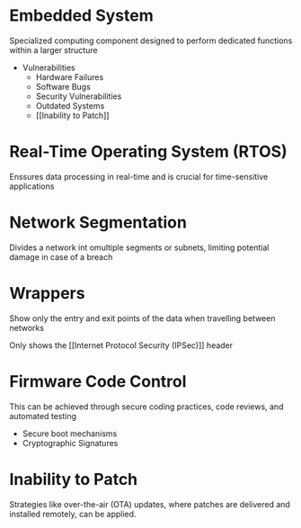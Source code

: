 # Embedded System

Specialized computing component designed to perform dedicated functions within a larger structure

- Vulnerabilities
  - Hardware Failures
  - Software Bugs
  - Security Vulnerabilities
  - Outdated Systems
  - [[Inability to Patch]]

# Real-Time Operating System (RTOS)

Enssures data processing in real-time and is crucial for time-sensitive applications

# Network Segmentation

Divides a network int omultiple segments or subnets, limiting potential damage in case of a breach

# Wrappers

Show only the entry and exit points of the data when travelling between networks

Only shows the [[Internet Protocol Security (IPSec)]] header

# Firmware Code Control

This can be achieved through secure coding practices, code reviews, and automated testing
- Secure boot mechanisms
- Cryptographic Signatures

# Inability to Patch
Strategies like over-the-air (OTA) updates, where patches are delivered and installed remotely, can be applied.

